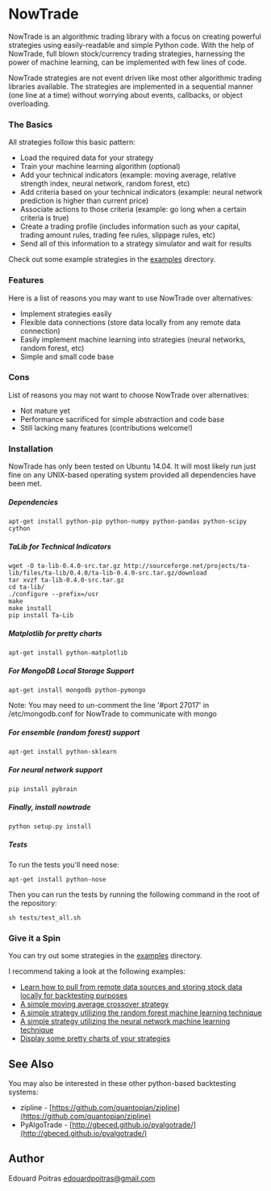 # NowTrade

NowTrade is an algorithmic trading library with a focus on creating powerful strategies using easily-readable and simple Python code.
With the help of NowTrade, full blown stock/currency trading strategies, harnessing the power of machine learning, can be implemented with few lines of code.

NowTrade strategies are not event driven like most other algorithmic trading libraries available.
The strategies are implemented in a sequential manner (one line at a time) without worrying about events, callbacks, or object overloading.

### The Basics

All strategies follow this basic pattern:

* Load the required data for your strategy
* Train your machine learning algorithm (optional)
* Add your technical indicators (example: moving average, relative strength index, neural network, random forest, etc)
* Add criteria based on your technical indicators (example: neural network prediction is higher than current price)
* Associate actions to those criteria (example: go long when a certain criteria is true)
* Create a trading profile (includes information such as your capital, trading amount rules, trading fee rules, slippage rules, etc)
* Send all of this information to a strategy simulator and wait for results


Check out some example strategies in the [examples](examples) directory.

### Features
Here is a list of reasons you may want to use NowTrade over alternatives:

* Implement strategies easily
* Flexible data connections (store data locally from any remote data connection)
* Easily implement machine learning into strategies (neural networks, random forest, etc)
* Simple and small code base

### Cons
List of reasons you may not want to choose NowTrade over alternatives:

* Not mature yet
* Performance sacrificed for simple abstraction and code base
* Still lacking many features (contributions welcome!)

### Installation

NowTrade has only been tested on Ubuntu 14.04.  It will most likely run just fine on any UNIX-based operating system provided all dependencies have been met.

##### Dependencies

    apt-get install python-pip python-numpy python-pandas python-scipy cython

##### TaLib for Technical Indicators
    wget -O ta-lib-0.4.0-src.tar.gz http://sourceforge.net/projects/ta-lib/files/ta-lib/0.4.0/ta-lib-0.4.0-src.tar.gz/download
    tar xvzf ta-lib-0.4.0-src.tar.gz
    cd ta-lib/
    ./configure --prefix=/usr
    make
    make install
    pip install Ta-Lib

##### Matplotlib for pretty charts

    apt-get install python-matplotlib

##### For MongoDB Local Storage Support

    apt-get install mongodb python-pymongo

Note: You may need to un-comment the line '#port 27017' in /etc/mongodb.conf for NowTrade to communicate with mongo

##### For ensemble (random forest) support

    apt-get install python-sklearn

##### For neural network support

    pip install pybrain

##### Finally, install nowtrade
    python setup.py install

##### Tests
To run the tests you'll need nose:

    apt-get install python-nose

Then you can run the tests by running the following command in the root of the repository:

    sh tests/test_all.sh

### Give it a Spin

You can try out some strategies in the [examples](examples) directory.

I recommend taking a look at the following examples:

* [Learn how to pull from remote data sources and storing stock data locally for backtesting purposes](examples/data_connection.md)
* [A simple moving average crossover strategy](examples/crossover.md)
* [A simple strategy utilizing the random forest machine learning technique](examples/random_forest.md)
* [A simple strategy utilizing the neural network machine learning technique](examples/neural_network.md)
* [Display some pretty charts of your strategies](examples/figures.md)

## See Also

You may also be interested in these other python-based backtesting systems:

* zipline - [https://github.com/quantopian/zipline](https://github.com/quantopian/zipline)
* PyAlgoTrade - [http://gbeced.github.io/pyalgotrade/](http://gbeced.github.io/pyalgotrade/)

## Author
Edouard Poitras <edouardpoitras@gmail.com>
